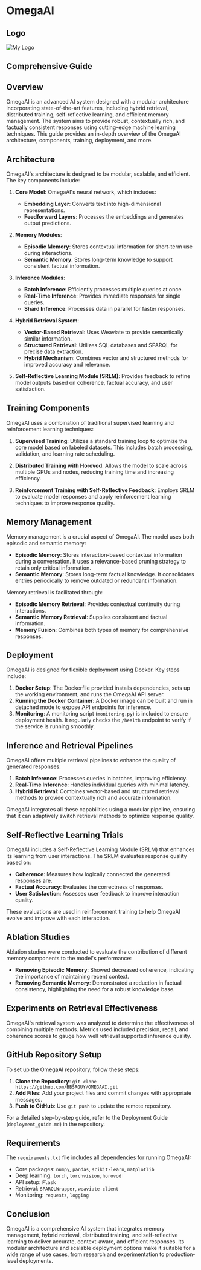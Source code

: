 # OmegaAI

## Logo
![My Logo](images/OmegaAI-logo.jpeg)

## Comprehensive Guide

## Overview
OmegaAI is an advanced AI system designed with a modular architecture incorporating state-of-the-art features, including hybrid retrieval, distributed training, self-reflective learning, and efficient memory management. The system aims to provide robust, contextually rich, and factually consistent responses using cutting-edge machine learning techniques. This guide provides an in-depth overview of the OmegaAI architecture, components, training, deployment, and more.

## Architecture
OmegaAI's architecture is designed to be modular, scalable, and efficient. The key components include:

1. **Core Model**: OmegaAI's neural network, which includes:
   - **Embedding Layer**: Converts text into high-dimensional representations.
   - **Feedforward Layers**: Processes the embeddings and generates output predictions.

2. **Memory Modules**:
   - **Episodic Memory**: Stores contextual information for short-term use during interactions.
   - **Semantic Memory**: Stores long-term knowledge to support consistent factual information.

3. **Inference Modules**:
   - **Batch Inference**: Efficiently processes multiple queries at once.
   - **Real-Time Inference**: Provides immediate responses for single queries.
   - **Shard Inference**: Processes data in parallel for faster responses.

4. **Hybrid Retrieval System**:
   - **Vector-Based Retrieval**: Uses Weaviate to provide semantically similar information.
   - **Structured Retrieval**: Utilizes SQL databases and SPARQL for precise data extraction.
   - **Hybrid Mechanism**: Combines vector and structured methods for improved accuracy and relevance.

5. **Self-Reflective Learning Module (SRLM)**: Provides feedback to refine model outputs based on coherence, factual accuracy, and user satisfaction.

## Training Components
OmegaAI uses a combination of traditional supervised learning and reinforcement learning techniques:

1. **Supervised Training**: Utilizes a standard training loop to optimize the core model based on labeled datasets. This includes batch processing, validation, and learning rate scheduling.

2. **Distributed Training with Horovod**: Allows the model to scale across multiple GPUs and nodes, reducing training time and increasing efficiency.

3. **Reinforcement Training with Self-Reflective Feedback**: Employs SRLM to evaluate model responses and apply reinforcement learning techniques to improve response quality.

## Memory Management
Memory management is a crucial aspect of OmegaAI. The model uses both episodic and semantic memory:

- **Episodic Memory**: Stores interaction-based contextual information during a conversation. It uses a relevance-based pruning strategy to retain only critical information.
- **Semantic Memory**: Stores long-term factual knowledge. It consolidates entries periodically to remove outdated or redundant information.

Memory retrieval is facilitated through:
- **Episodic Memory Retrieval**: Provides contextual continuity during interactions.
- **Semantic Memory Retrieval**: Supplies consistent and factual information.
- **Memory Fusion**: Combines both types of memory for comprehensive responses.

## Deployment
OmegaAI is designed for flexible deployment using Docker. Key steps include:

1. **Docker Setup**: The Dockerfile provided installs dependencies, sets up the working environment, and runs the OmegaAI API server.
2. **Running the Docker Container**: A Docker image can be built and run in detached mode to expose API endpoints for inference.
3. **Monitoring**: A monitoring script (`monitoring.py`) is included to ensure deployment health. It regularly checks the `/health` endpoint to verify if the service is running smoothly.

## Inference and Retrieval Pipelines
OmegaAI offers multiple retrieval pipelines to enhance the quality of generated responses:

1. **Batch Inference**: Processes queries in batches, improving efficiency.
2. **Real-Time Inference**: Handles individual queries with minimal latency.
3. **Hybrid Retrieval**: Combines vector-based and structured retrieval methods to provide contextually rich and accurate information.

OmegaAI integrates all these capabilities using a modular pipeline, ensuring that it can adaptively switch retrieval methods to optimize response quality.

## Self-Reflective Learning Trials
OmegaAI includes a Self-Reflective Learning Module (SRLM) that enhances its learning from user interactions. The SRLM evaluates response quality based on:

- **Coherence**: Measures how logically connected the generated responses are.
- **Factual Accuracy**: Evaluates the correctness of responses.
- **User Satisfaction**: Assesses user feedback to improve interaction quality.

These evaluations are used in reinforcement training to help OmegaAI evolve and improve with each interaction.

## Ablation Studies
Ablation studies were conducted to evaluate the contribution of different memory components to the model's performance:
- **Removing Episodic Memory**: Showed decreased coherence, indicating the importance of maintaining recent context.
- **Removing Semantic Memory**: Demonstrated a reduction in factual consistency, highlighting the need for a robust knowledge base.

## Experiments on Retrieval Effectiveness
OmegaAI's retrieval system was analyzed to determine the effectiveness of combining multiple methods. Metrics used included precision, recall, and coherence scores to gauge how well retrieval supported inference quality.

## GitHub Repository Setup
To set up the OmegaAI repository, follow these steps:

1. **Clone the Repository**: `git clone https://github.com/BBSRGUY/OMEGAAI.git`
2. **Add Files**: Add your project files and commit changes with appropriate messages.
3. **Push to GitHub**: Use `git push` to update the remote repository.

For a detailed step-by-step guide, refer to the Deployment Guide (`deployment_guide.md`) in the repository.

## Requirements
The `requirements.txt` file includes all dependencies for running OmegaAI:

- Core packages: `numpy`, `pandas`, `scikit-learn`, `matplotlib`
- Deep learning: `torch`, `torchvision`, `horovod`
- API setup: `Flask`
- Retrieval: `SPARQLWrapper`, `weaviate-client`
- Monitoring: `requests`, `logging`

## Conclusion
OmegaAI is a comprehensive AI system that integrates memory management, hybrid retrieval, distributed training, and self-reflective learning to deliver accurate, context-aware, and efficient responses. Its modular architecture and scalable deployment options make it suitable for a wide range of use cases, from research and experimentation to production-level deployments.


